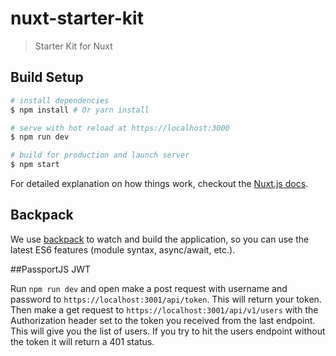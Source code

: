 # nuxt-starter-kit

> Starter Kit for Nuxt

## Build Setup
``` bash
# install dependencies
$ npm install # Or yarn install

# serve with hot reload at https://localhost:3000
$ npm run dev

# build for production and launch server
$ npm start
```

For detailed explanation on how things work, checkout the [Nuxt.js docs](https://github.com/nuxt/nuxt.js).

## Backpack
We use [backpack](https://github.com/palmerhq/backpack) to watch and build the application, so you can use the latest ES6 features (module syntax, async/await, etc.).

##PassportJS JWT

Run `npm run dev` and open make a post request with username and password to `https://localhost:3001/api/token`.  This will return your token.  Then make a get request to `https://localhost:3001/api/v1/users` with the Authorization header set to the token you received from the last endpoint.  This will give you the list of users.  If you try to hit the users endpoint without the token it will return a 401 status.